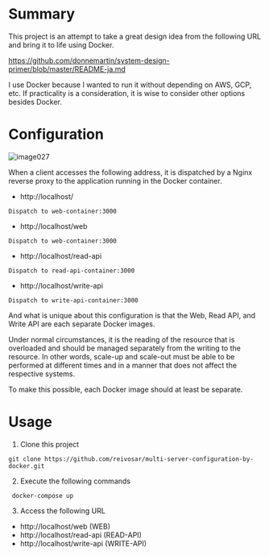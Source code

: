 # Summary
This project is an attempt to take a great design idea from the following URL and bring it to life using Docker.

https://github.com/donnemartin/system-design-primer/blob/master/README-ja.md

I use Docker because I wanted to run it without depending on AWS, GCP, etc. If practicality is a consideration, it is wise to consider other options besides Docker.

# Configuration
![image027](https://user-images.githubusercontent.com/2153822/183266236-c4f89db3-b049-4cf6-b2cc-01c10bab5450.png)

When a client accesses the following address, it is dispatched by a Nginx reverse proxy to the application running in the Docker container.

* http://localhost/
```
Dispatch to web-container:3000
```
* http://localhost/web
```
Dispatch to web-container:3000
```
* http://localhost/read-api
```
Dispatch to read-api-container:3000
```
* http://localhost/write-api
```
Dispatch to write-api-container:3000
```

And what is unique about this configuration is that the Web, Read API, and Write API are each separate Docker images.

Under normal circumstances, it is the reading of the resource that is overloaded and should be managed separately from the writing to the resource. In other words, scale-up and scale-out must be able to be performed at different times and in a manner that does not affect the respective systems.

To make this possible, each Docker image should at least be separate.

# Usage
1. Clone this project
```
git clone https://github.com/reivosar/multi-server-configuration-by-docker.git
```
2. Execute the following commands
```
 docker-compose up 
```
3. Access the following URL
* http://localhost/web (WEB)
* http://localhost/read-api (READ-API)
* http://localhost/write-api (WRITE-API)
